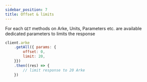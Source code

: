 ```yaml
---
sidebar_position: 7
title: Offset & limits
---
```


For each `GET` methods on Arke, Units, Parameters etc. are available dedicated parameters
to limits the response

```js
client.arke
    .getAll({ params: {
        offset: 0, 
        limit: 20,
    }})
    .then((res) => {
        // limit response to 20 Arke
    })
```